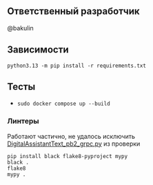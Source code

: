 ## Ответственный разработчик

@bakulin

## Зависимости

`python3.13 -m pip install -r requirements.txt`

## Тесты

- `sudo docker compose up --build`

### Линтеры

Работают частично, не удалось исключить [DigitalAssistantText_pb2_grpc.py](src/dig_ass_text_protos/DigitalAssistantText_pb2_grpc.py) из проверки

```shell
pip install black flake8-pyproject mypy
black .
flake8
mypy .
```